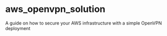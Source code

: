 # aws_openvpn_solution
A guide on how to secure your AWS infrastructure with a simple OpenVPN deployment
